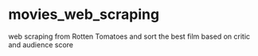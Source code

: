 # movies_web_scraping
web scraping from Rotten Tomatoes and sort the best film based on critic and audience score
